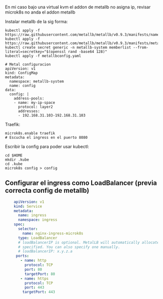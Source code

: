 

En mi caso bajo una virtual kvm el addon de metallb no asigna ip, revisar
  microk8s no anda el addon metallb

Instalar metallb de la sig forma:

    kubectl apply -f https://raw.githubusercontent.com/metallb/metallb/v0.9.3/manifests/namespace.yaml
    kubectl apply -f https://raw.githubusercontent.com/metallb/metallb/v0.9.3/manifests/metallb.yaml
    kubectl create secret generic -n metallb-system memberlist --from-literal=secretkey="$(openssl rand -base64 128)"
    kubectl apply -f metallbconfig.yaml
    
    # Metal configuracion
    apiVersion: v1
    kind: ConfigMap
    metadata:
      namespace: metallb-system
      name: config
    data:
      config: |
        address-pools:
        - name: my-ip-space
          protocol: layer2
          addresses:
          - 192.168.31.103-192.168.31.103

Traefik:

    microk8s.enable traefik
    # Escucha el ingress en el puerto 8080
    
Escribir la config para poder usar kubectl:

    cd $HOME
    mkdir .kube
    cd .kube
    microk8s config > config

## Configurar el ingress como LoadBalancer (previa correcta config de metallb)

```yaml
    apiVersion: v1
    kind: Service
    metadata:
      name: ingress
      namespace: ingress
    spec:
      selector:
        name: nginx-ingress-microk8s
      type: LoadBalancer
      # loadBalancerIP is optional. MetalLB will automatically allocate an IP from its pool if not
      # specified. You can also specify one manually.
      # loadBalancerIP: x.y.z.a
     ports:
       - name: http
         protocol: TCP
         port: 80
         targetPort: 80
       - name: https
         protocol: TCP
         port: 443
        targetPort: 443
``` 
